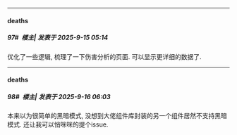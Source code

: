 ﻿
*****

####  deaths  
##### 97#         楼主| 发表于 2025-9-15 05:14

优化了一些逻辑, 梳理了一下伤害分析的页面. 可以显示更详细的数据了.


*****

####  deaths  
##### 98#         楼主| 发表于 2025-9-16 06:03

本来以为很简单的黑暗模式, 没想到大佬组件库封装的另一个组件居然不支持黑暗模式. 还让我可以悄咪咪的提个issue.

